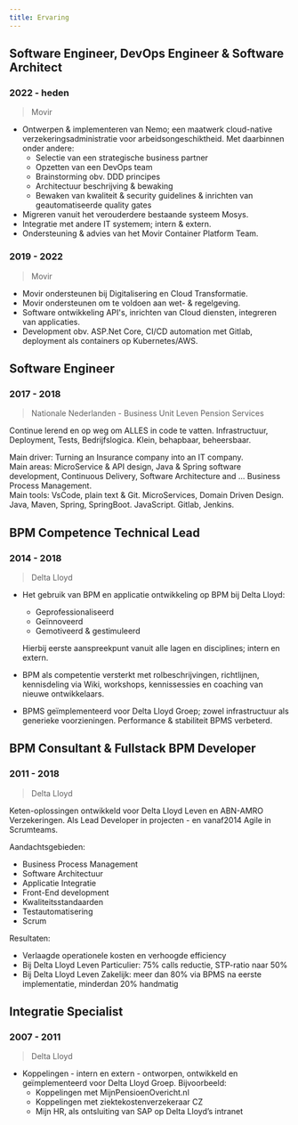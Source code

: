 ```yaml
---
title: Ervaring
---
```


## Software Engineer, DevOps Engineer & Software Architect

### 2022 - heden

> Movir

- Ontwerpen & implementeren van Nemo; een maatwerk cloud-native verzekeringsadministratie voor arbeidsongeschiktheid. Met daarbinnen onder andere:
  - Selectie van een strategische business partner
  - Opzetten van een DevOps team
  - Brainstorming obv. DDD principes
  - Architectuur beschrijving & bewaking
  - Bewaken van kwaliteit & security guidelines & inrichten van geautomatiseerde quality gates
- Migreren vanuit het verouderdere bestaande systeem Mosys.
- Integratie met andere IT systemem; intern & extern.
- Ondersteuning & advies van het Movir Container Platform Team.

### 2019 - 2022

> Movir

- Movir ondersteunen bij Digitalisering en Cloud Transformatie.
- Movir ondersteunen om te voldoen aan wet- & regelgeving.
- Software ontwikkeling API's, inrichten van Cloud diensten, integreren van applicaties.
- Development obv. ASP.Net Core, CI/CD automation met Gitlab, deployment als containers op Kubernetes/AWS.

## Software Engineer

### 2017 - 2018

> Nationale Nederlanden - Business Unit Leven Pension Services

Continue lerend en op weg om ALLES in code te vatten. Infrastructuur, Deployment, Tests, Bedrijfslogica. Klein, behapbaar, beheersbaar.  

Main driver: Turning an Insurance company into an IT company.  
Main areas: MicroService & API design, Java & Spring software development, Continuous Delivery, Software Architecture and ... Business Process Management.  
Main tools: VsCode, plain text & Git. MicroServices, Domain Driven Design. Java, Maven, Spring, SpringBoot. JavaScript. Gitlab, Jenkins.  

## BPM Competence Technical Lead

### 2014 - 2018

> Delta Lloyd

- Het gebruik van BPM en applicatie ontwikkeling op BPM bij Delta Lloyd:

    - Geprofessionaliseerd
    - Geïnnoveerd
    - Gemotiveerd & gestimuleerd

  Hierbij eerste aanspreekpunt vanuit alle lagen en disciplines; intern en extern.

- BPM als competentie versterkt met rolbeschrijvingen, richtlijnen, kennisdeling via Wiki, workshops, kennissessies en coaching van nieuwe ontwikkelaars.

- BPMS geïmplementeerd voor Delta Lloyd Groep; zowel infrastructuur als generieke voorzieningen. Performance & stabiliteit BPMS verbeterd.

## BPM Consultant & Fullstack BPM Developer

### 2011 - 2018

> Delta Lloyd

Keten-oplossingen ontwikkeld voor Delta Lloyd Leven en ABN-AMRO Verzekeringen. Als Lead Developer in projecten - en vanaf2014 Agile in Scrumteams.  

Aandachtsgebieden:

- Business Process Management
- Software Architectuur
- Applicatie Integratie
- Front-End development
- Kwaliteitsstandaarden
- Testautomatisering
- Scrum

Resultaten:

- Verlaagde operationele kosten en verhoogde efficiency
- Bij Delta Lloyd Leven Particulier: 75% calls reductie, STP-ratio naar 50%
- Bij Delta Lloyd Leven Zakelijk: meer dan 80% via BPMS na eerste implementatie, minderdan 20% handmatig

## Integratie Specialist

### 2007 - 2011

> Delta Lloyd

- Koppelingen - intern en extern - ontworpen, ontwikkeld en geïmplementeerd voor Delta Lloyd Groep. Bijvoorbeeld:
    - Koppelingen met MijnPensioenOvericht.nl
    - Koppelingen met ziektekostenverzekeraar CZ
    - Mijn HR, als ontsluiting van SAP op Delta Lloyd’s intranet
